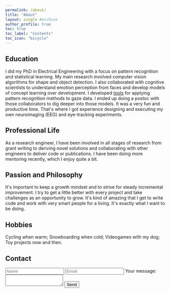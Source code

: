 ```yaml
---
permalink: /about/
title: "About"
layout: single #archive
author_profile: true
toc: true
toc_label: "Contents"
toc_icon: "bicycle"
---
```


## Education

I did my PhD in Electrical Engineering with a focus on pattern recognition and statistical learning. My main research involved computer vision algorithms for shape and object detection. I also collaborated with cognitive scientists to understand emotion perception from faces and develop models of concept learning 
over development. I developed <a href="https://github.com/sriveravi/GVSToolbox">tools</a> for applying pattern recognition methods to gaze data. I ended up doing a postoc with those collaborators to dig deeper into those models. It was a very fun and productive time. That's where I got experience designing and executing my own neuroimaging (EEG) and eye-tracking experiments.


## Professional Life

As a research engineer, I have been involved in all stages of research from grant writing to deriving novel solutions and collaborating with other engineers to deliver code or publications. I have been doing more mentoring recently, which I enjoy quite a bit. 

## Passion and Philosophy

It's important to keep a growth mindset and to strive for steady incremental improvement. I try to get a little better with every project and take challenges as an opportunity to grow. It's kind of amazing that I get to write code and work with very smart people for a living. It's exactly what I want to be doing. 

## Hobbies

Cycling when warm; Snowboarding when cold; Videogames with my dog; Toy projects now and then.


## Contact

<form action="https://formspree.io/f/xqkgqoej" method="POST">
  <input type="text" placeholder="Name" name="name">
  <input type="email"  placeholder="Email" name="_replyto">
    <label>
    Your message:
    <textarea name="message"></textarea>
  </label>
  <input type="submit" value="Send">
</form>


<!-- 
<form action="https://formspree.io/your@email.com" method="POST">
    <input type="text" placeholder="Name" name="name">
    <input type="email" placeholder="Email" name="_replyto" required>
    <input type="submit" value="Send">
</form> -->
